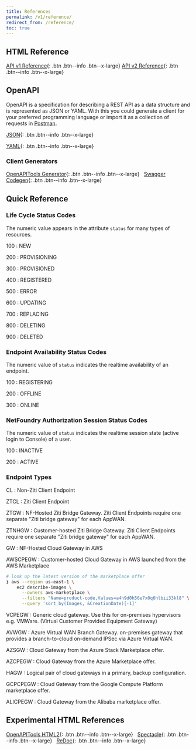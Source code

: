 ```yaml
---
title: References
permalink: /v1/reference/
redirect_from: /reference/
toc: true
---
```


## HTML Reference
[API v1 Reference](https://gateway.production.netfoundry.io/rest/v1/docs/index.html){: .btn .btn--info .btn--x-large}
[API v2 Reference](https://gateway.production.netfoundry.io/core/v2/docs/index.html){: .btn .btn--info .btn--x-large}

## OpenAPI

OpenAPI is a specification for describing a REST API as a data structure and is represented as JSON or YAML. With this you could generate a client for your preferred programming language or import it as a collection of requests in [Postman](https://learning.postman.com/docs/postman/collections/working-with-openAPI/).

<!-- [JSON](/assets/openapi-3.0.json){: .btn .btn--info .btn--x-large} &nbsp; -->
[JSON](https://gateway.production.netfoundry.io/rest/v1/docs/openapi-3.0.json){: .btn .btn--info .btn--x-large} &nbsp;

[YAML](https://gateway.production.netfoundry.io/rest/v1/docs/openapi-3.0.yml){: .btn .btn--info .btn--x-large}

### Client Generators
[OpenAPITools Generator](https://openapi-generator.tech/){: .btn .btn--info .btn--x-large} &nbsp;
[Swagger Codegen](https://swagger.io/tools/swagger-codegen/){: .btn .btn--info .btn--x-large} &nbsp;

## Quick Reference

### Life Cycle Status Codes

The numeric value appears in the attribute `status` for many types of resources.

100
: NEW

200
: PROVISIONING

300
: PROVISIONED

400
: REGISTERED

500
: ERROR

600
: UPDATING

700
: REPLACING

800
: DELETING

900
: DELETED

### Endpoint Availability Status Codes

The numeric value of `status` indicates the realtime availability of an endpoint.

100
: REGISTERING

200
: OFFLINE

300
: ONLINE

### NetFoundry Authorization Session Status Codes

The numeric value of `status` indicates the realtime session state (active login to Console) of a user.

100
: INACTIVE

200
: ACTIVE

### Endpoint Types

CL
: Non-Ziti Client Endpoint

ZTCL
: Ziti Client Endpoint

ZTGW
: NF-Hosted Ziti Bridge Gateway. Ziti Client Endpoints require one separate "Ziti bridge gateway" for each AppWAN.

ZTNHGW
: Customer-hosted Ziti Bridge Gateway. Ziti Client Endpoints require one separate "Ziti bridge gateway" for each AppWAN.

GW
: NF-Hosted Cloud Gateway in AWS

AWSCPEGW
: Customer-hosted Cloud Gateway in AWS launched from the AWS Marketplace

```bash
# look up the latest version of the marketplace offer
❯ aws --region us-east-1 \
    ec2 describe-images \
      --owners aws-marketplace \
      --filters "Name=product-code,Values=a4h9d0h56e7x0q6hlbii33kl8" \
      --query 'sort_by(Images, &CreationDate)[-1]'
```

VCPEGW
: Generic cloud gateway. Use this for on-premises hypervisors e.g. VMWare. (Virtual Customer Provided Equipment Gateway)

AVWGW
: Azure Virtual WAN Branch Gateway. on-premises gateway that provides a branch-to-cloud on-demand IPSec via Azure Virtual WAN.

AZSGW
: Cloud Gateway from the Azure Stack Marketplace offer.

AZCPEGW
: Cloud Gateway from the Azure Marketplace offer.

HAGW
: Logical pair of cloud gateways in a primary, backup configuration.

GCPCPEGW
: Cloud Gateway from the Google Compute Platform marketplace offer.

ALICPEGW
: Cloud Gateway from the Alibaba marketplace offer.

## Experimental HTML References
[OpenAPITools HTML2](/v1/reference/html2/){: .btn .btn--info .btn--x-large} &nbsp;
[Spectacle](/v1/reference/spectacle/){: .btn .btn--info .btn--x-large} &nbsp;
[ReDoc](/v1/reference/redoc/){: .btn .btn--info .btn--x-large} &nbsp;

<!--innocuous commit-->
